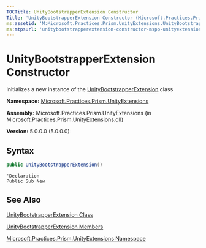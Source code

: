 ```yaml
---
TOCTitle: UnityBootstrapperExtension Constructor
Title: 'UnityBootstrapperExtension Constructor (Microsoft.Practices.Prism.UnityExtensions)'
ms:assetid: 'M:Microsoft.Practices.Prism.UnityExtensions.UnityBootstrapperExtension.\#ctor'
ms:mtpsurl: 'unitybootstrapperextension-constructor-mspp-unityextensions.md'
---
```


# UnityBootstrapperExtension Constructor

Initializes a new instance of the [UnityBootstrapperExtension](unitybootstrapperextension-class-mspp-unityextensions) class

**Namespace:** [Microsoft.Practices.Prism.UnityExtensions](mspp-unityextensions-namespace)

**Assembly:** Microsoft.Practices.Prism.UnityExtensions (in Microsoft.Practices.Prism.UnityExtensions.dll)

**Version:** 5.0.0.0 (5.0.0.0)
## Syntax
```C#
public UnityBootstrapperExtension()
```
```VB
'Declaration
Public Sub New
```

## See Also
[UnityBootstrapperExtension Class](unitybootstrapperextension-class-mspp-unityextensions)

[UnityBootstrapperExtension Members](unitybootstrapperextension-members-mspp-unityextensions)

[Microsoft.Practices.Prism.UnityExtensions Namespace](mspp-unityextensions-namespace)
